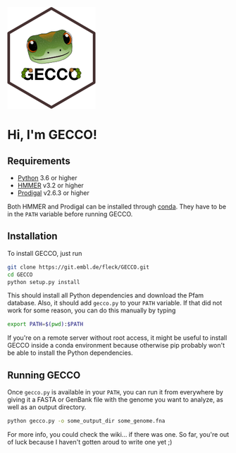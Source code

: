 ![](gecco.png)

# Hi, I'm GECCO!

## Requirements

* [Python](https://www.python.org/downloads/) 3.6 or higher
* [HMMER](http://hmmer.org/) v3.2 or higher
* [Prodigal](https://github.com/hyattpd/Prodigal) v2.6.3 or higher

Both HMMER and Prodigal can be installed through [conda](https://anaconda.org/). They have to be in the `PATH` variable before running GECCO.


## Installation

To install GECCO, just run

```bash
git clone https://git.embl.de/fleck/GECCO.git
cd GECCO
python setup.py install
```

This should install all Python dependencies and download the Pfam database. Also, it should add `gecco.py` to your `PATH` variable. If that did not work for some reason, you can do this manually by typing

```bash
export PATH=$(pwd):$PATH
```

If you're on a remote server without root access, it might be useful to install GECCO inside a conda environment because otherwise pip probably won't be able to install the Python dependencies.


## Running GECCO

Once `gecco.py` is available in your `PATH`, you can run it from everywhere by giving it a FASTA or GenBank file with the genome you want to analyze, as well as an output directory.

```bash
python gecco.py -o some_output_dir some_genome.fna
```

For more info, you could check the wiki... if there was one. So far, you're out of luck because I haven't gotten aroud to write one yet ;)
